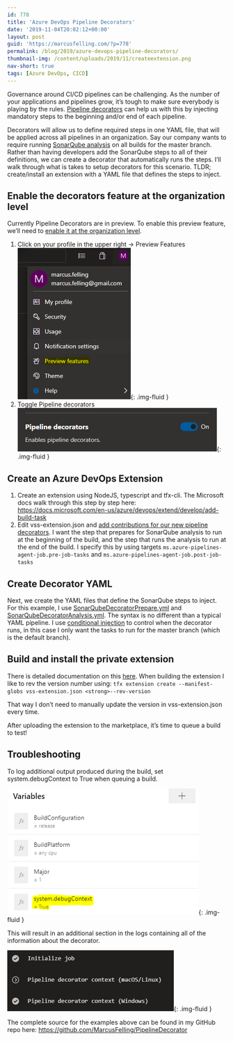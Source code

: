 ```yaml
---
id: 778
title: 'Azure DevOps Pipeline Decorators'
date: '2019-11-04T20:02:12+00:00'
layout: post
guid: 'https://marcusfelling.com/?p=778'
permalink: /blog/2019/azure-devops-pipeline-decorators/
thumbnail-img: /content/uploads/2019/11/createextension.png
nav-short: true
tags: [Azure DevOps, CICD]
---
```



Governance around CI/CD pipelines can be challenging. As the number of your applications and pipelines grow, it’s tough to make sure everybody is playing by the rules. [Pipeline decorators](https://docs.microsoft.com/en-us/azure/devops/extend/develop/add-pipeline-decorator) can help us with this by injecting mandatory steps to the beginning and/or end of each pipeline.

Decorators will allow us to define required steps in one YAML file, that will be applied across all pipelines in an organization. Say our company wants to require running [SonarQube analysis](https://docs.sonarqube.org/latest/analysis/scan/sonarscanner-for-azure-devops/) on all builds for the master branch. Rather than having developers add the SonarQube steps to all of their definitions, we can create a decorator that automatically runs the steps. I’ll walk through what is takes to setup decorators for this scenario. TLDR; create/install an extension with a YAML file that defines the steps to inject.

## Enable the decorators feature at the organization level

Currently Pipeline Decorators are in preview. To enable this preview feature, we’ll need to [enable it at the organization level](https://docs.microsoft.com/en-us/azure/devops/project/navigation/preview-features?view=azure-devops#enable-features-at-the-organization-level-for-all-users).

1. Click on your profile in the upper right -> Preview Features  
    ![](/content/uploads/2019/11/EnablePreviewFeatureDecorators.png){: .img-fluid }
2. Toggle Pipeline decorators  
    ![](/content/uploads/2019/11/EnablePreviewFeatureDecorators2.png){: .img-fluid }

## Create an Azure DevOps Extension

1. Create an extension using NodeJS, typescript and tfx-cli. The Microsoft docs walk through this step by step here: <https://docs.microsoft.com/en-us/azure/devops/extend/develop/add-build-task>
2. Edit vss-extension.json and [add contributions for our new pipeline decorators](https://docs.microsoft.com/en-us/azure/devops/extend/develop/add-pipeline-decorator?view=azure-devops#author-a-pipeline-decorator). I want the step that prepares for SonarQube analysis to run at the beginning of the build, and the step that runs the analysis to run at the end of the build. I specify this by using targets `ms.azure-pipelines-agent-job.pre-job-tasks` and `ms.azure-pipelines-agent-job.post-job-tasks`

<script src="https://gist.github.com/MarcusFelling/a93bc07e163df2b6ad4ee6ecd931d2c9.js"></script>

## Create Decorator YAML

Next, we create the YAML files that define the SonarQube steps to inject. For this example, I use [SonarQubeDecoratorPrepare.yml](https://github.com/MarcusFelling/PipelineDecorator/blob/master/SonarQubeDecoratorPrepare.yml "SonarQubeDecoratorPrepare.yml") and [SonarQubeDecoratorAnalysis.yml](https://github.com/MarcusFelling/PipelineDecorator/blob/master/SonarQubeDecoratorAnalysis.yml "SonarQubeDecoratorAnalysis.yml"). The syntax is no different than a typical YAML pipeline. I use [conditional injection](https://docs.microsoft.com/en-us/azure/devops/extend/develop/add-pipeline-decorator?view=azure-devops#conditional-injection) to control when the decorator runs, in this case I only want the tasks to run for the master branch (which is the default branch).  
<script src="https://gist.github.com/MarcusFelling/e662ba61e34ba9a801902bf5e2cd03cd.js"></script><script src="https://gist.github.com/MarcusFelling/2459525147d92eb26c5454a6f5073af5.js"></script>

## Build and install the private extension

There is detailed documentation on this [here](https://docs.microsoft.com/en-us/azure/devops/extend/develop/add-pipeline-decorator?view=azure-devops#installating-the-decorator). When building the extension I like to rev the version number using: `tfx extension create --manifest-globs vss-extension.json <strong>--rev-version`

That way I don’t need to manually update the version in vss-extension.json every time.

After uploading the extension to the marketplace, it’s time to queue a build to test!

## Troubleshooting

To log additional output produced during the build, set system.debugContext to True when queuing a build.

![](/content/uploads/2019/11/debugBuild.png){: .img-fluid }

This will result in an additional section in the logs containing all of the information about the decorator.

![](/content/uploads/2019/11/AzureDevOpsPipelineDecoratorContextLog.png){: .img-fluid }

The complete source for the examples above can be found in my GitHub repo here: <https://github.com/MarcusFelling/PipelineDecorator>